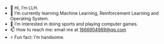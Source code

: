 - 👋 Hi, I’m LLH.
- 🌱 I’m currently learning Machine Learning, Reinforcement Learning and Operating System.
- 👀 I’m interested in doing sports and playing computer games.
- 📫 How to reach me: email me at 1666904989@qq.com
- ⚡ Fun fact: I’m handsome.
